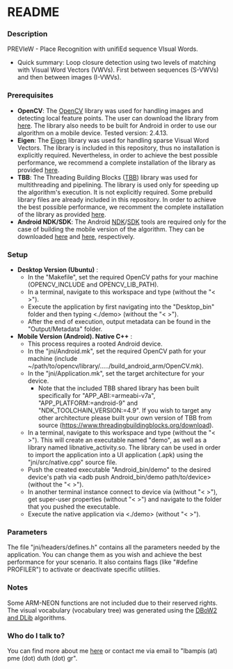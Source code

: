 # README #

### Description ###

PREVIeW - Place Recognition with unifiEd sequence VIsual Words.

* Quick summary: Loop closure detection using two levels of matching with Visual Word Vectors (VWVs). First between sequences (S-VWVs) and then between images (I-VWVs).

### Prerequisites ###

- **OpenCV**: The [OpenCV](http://opencv.org/) library was used for handling images and detecting local feature points. The user can download the library from [here](https://github.com/opencv/opencv/tree/2.4). The library also needs to be built for Android in order to use our algorithm on a mobile device. Tested version: 2.4.13.
- **Eigen**: The [Eigen](http://eigen.tuxfamily.org/) library was used for handling sparse Visual Word Vectors. The library is included in this repository, thus no installation is explicitly required. Nevertheless, in order to achieve the best possible performance, we recommend a complete installation of the library as provided [here](https://bitbucket.org/eigen/eigen/).
- **TBB**: The Threading Building Blocks ([TBB](https://www.threadingbuildingblocks.org/)) library was used for multithreading and pipelining. The library is used only for speeding up the algorithm's execution. It is not explicitly required. Some prebuild library files are already included in this repository. In order to achieve the best possible performance, we recomment the complete installation of the library as provided [here](https://www.threadingbuildingblocks.org/download).
- **Android NDK/SDK**: The Android [NDK](https://developer.android.com/ndk/index.html)/[SDK](https://developer.android.com/studio/index.html) tools are required only for the case of building the mobile version of the algorithm. They can be downloaded [here](https://developer.android.com/ndk/downloads/index.html) and [here](https://developer.android.com/studio/index.html#downloads), respectively.

### Setup ###

- **Desktop Version (Ubuntu)** :
    * In the "Makefile", set the required OpenCV paths for your machine (OPENCV_INCLUDE and OPENCV_LIB_PATH).
    * In a terminal, navigate to this workspace and type <sh buildDesktop.sh> (without the "< >").
    * Execute the application by first navigating into the "Desktop_bin" folder and then typing <./demo> (without the "< >").
    * After the end of execution, output metadata can be found in the "Output/Metadata" folder.
- **Mobile Version (Android). Native C++** :
    * This process requires a rooted Android device.
    * In the "jni/Android.mk", set the required OpenCV path for your machine (include ~/path/to/opencv/library/...../build_android_arm/OpenCV.mk).
    * In the "jni/Application.mk", set the target architecture for your device.
        * Note that the included TBB shared library has been built specifically for "APP_ABI:=armeabi-v7a", "APP_PLATFORM:=android-9" and "NDK_TOOLCHAIN_VERSION:=4.9".
          If you wish to target any other architecture please built your own version of TBB from source (https://www.threadingbuildingblocks.org/download).
    * In a terminal, navigate to this workspace and type <sh buildAndroid.sh> (without the "< >"). This will create an executable named "demo", as well as a library named libnative_activity.so. The library can be used in order to import the application into a UI application (.apk) using the "jni/src/native.cpp" source file.
    * Push the created executable "Android_bin/demo" to the desired device's path via <adb push Android_bin/demo path/to/device> (without the "< >").
    * In another terminal instance connect to device via <adb shell> (without "< >"), get super-user properties <su> (without "< >") and navigate to the folder that you pushed the executable.
    * Execute the native application via <./demo> (without "< >").

### Parameters ###

The file "jni/headers/defines.h" contains all the parameters needed by the application. You can change them as you wish and achieve the best performance for your scenario.
It also contains flags (like "#define PROFILER") to activate or deactivate specific utilities.

### Notes ###

Some ARM-NEON functions are not included due to their reserved rights. The visual vocabulary (vocabulary tree) was generated using the [DBoW2 and DLib](https://github.com/dorian3d) algorithms.

### Who do I talk to? ###

You can find more about me [here](http://robotics.pme.duth.gr/bampis) or contact me via email to "lbampis (at) pme (dot) duth (dot) gr".
